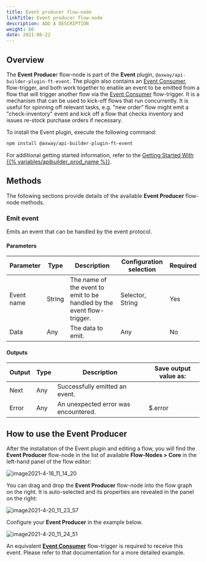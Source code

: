 ```yaml
---
title: Event producer flow-node
linkTitle: Event producer flow-node
description: ADD A DESCRIPTION
weight: 80
date: 2021-06-22
---
```


## Overview

The **Event Produce**r flow-node is part of the **Event** plugin, `@axway/api-builder-plugin-ft-event`. The plugin also contains an [Event Consumer](/docs/developer_guide/flows/flow-triggers/event_consumer_flow-trigger/), flow-trigger, and both work together to enable an event to be emitted from a flow that will trigger another flow via the [Event Consumer](/docs/developer_guide/flows/flow-triggers/event_consumer_flow-trigger/) flow-trigger. It is a mechanism that can be used to kick-off flows that run concurrently. It is useful for spinning off relevant tasks, e.g. "new order" flow might emit a "check-inventory" event and kick off a flow that checks inventory and issues re-stock purchase orders if necessary.

To install the Event plugin, execute the following command:

```bash
npm install @axway/api-builder-plugin-ft-event
```

For additional getting started information, refer to the [Getting Started With {{% variables/apibuilder_prod_name %}}](/docs/getting_started_with_api_builder/).

## Methods

The following sections provide details of the available **Event Producer** flow-node methods.

### Emit event

Emits an event that can be handled by the event protocol.

#### Parameters

| Parameter | Type | Description | Configuration selection | Required |
| --- | --- | --- | --- | --- |
| Event name | String | The name of the event to emit to be handled by the event flow-trigger. | Selector, String | Yes |
| Data | Any | The data to emit. | Any | No |

#### Outputs

| Output | Type | Description | Save output value as: |
| --- | --- | --- | --- |
| Next | Any | Successfully emitted an event. |  |
| Error | Any | An unexpected error was encountered. | $.error |

## How to use the Event Producer

After the installation of the Event plugin and editing a flow, you will find the **Event Producer** flow-node in the list of available **Flow-Nodes > Core** in the left-hand panel of the flow editor:

![image2021-4-16_11_14_20](/Images/image2021_4_16_11_14_20.png)

You can drag and drop the **Event Producer** flow-node into the flow graph on the right. It is auto-selected and its properties are revealed in the panel on the right:

![image2021-4-20_11_23_57](/Images/image2021_4_20_11_23_57.png)

Configure your **Event Producer** in the example below.

![image2021-4-20_11_24_51](/Images/image2021_4_20_11_24_51.png)

An equivalent **[Event Consumer](/docs/developer_guide/flows/flow-triggers/event_consumer_flow-trigger/)** flow-trigger is required to receive this event. Please refer to that documentation for a more detailed example.
